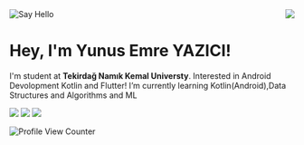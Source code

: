 <img src="https://media2.giphy.com/media/i0a1jnUf9XKXtJd1NU/giphy.gif" style="max-width:50%;height: auto;" alt="Say Hello">


<img align='right' src="https://github-readme-stats.vercel.app/api?username=yunusemreyazici&show_icons=true&theme=dark">

# Hey, I'm Yunus Emre YAZICI! 
I'm student at **Tekirdağ Namık Kemal Universty**. Interested in Android Devolopment Kotlin and Flutter!
I’m currently learning Kotlin(Android),Data Structures and Algorithms and ML


[![](https://img.shields.io/twitter/follow/yuemyaz?style=social)](https://www.twitter.com/inviteddie)
[![](https://img.shields.io/github/followers/yunusemreyazici?style=social)](https://www.github.com/yunusemreyazici)
<a href="https://www.linkedin.com/in/yunusemreyazici" target="_blank"><img alt=" " src="https://img.shields.io/badge/LinkedIn-blue?style=flat&logo=linkedin"></a>

![Profile View Counter](https://komarev.com/ghpvc/?username=yunusemreyazici)
